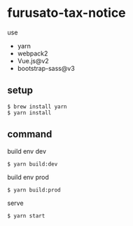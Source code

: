 # furusato-tax-notice

use
- yarn
- webpack2
- Vue.js@v2
- bootstrap-sass@v3

## setup

```
$ brew install yarn
$ yarn install
```

## command

build env dev

```
$ yarn build:dev
```

build env prod

```
$ yarn build:prod
```

serve

```
$ yarn start
```
